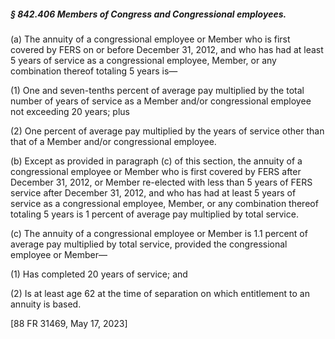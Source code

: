 ##### § 842.406 Members of Congress and Congressional employees. #####

(a) The annuity of a congressional employee or Member who is first covered by FERS on or before December 31, 2012, and who has had at least 5 years of service as a congressional employee, Member, or any combination thereof totaling 5 years is—

(1) One and seven-tenths percent of average pay multiplied by the total number of years of service as a Member and/or congressional employee not exceeding 20 years; plus

(2) One percent of average pay multiplied by the years of service other than that of a Member and/or congressional employee.

(b) Except as provided in paragraph (c) of this section, the annuity of a congressional employee or Member who is first covered by FERS after December 31, 2012, or Member re-elected with less than 5 years of FERS service after December 31, 2012, and who has had at least 5 years of service as a congressional employee, Member, or any combination thereof totaling 5 years is 1 percent of average pay multiplied by total service.

(c) The annuity of a congressional employee or Member is 1.1 percent of average pay multiplied by total service, provided the congressional employee or Member—

(1) Has completed 20 years of service; and

(2) Is at least age 62 at the time of separation on which entitlement to an annuity is based.

[88 FR 31469, May 17, 2023]